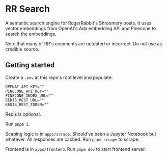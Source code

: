 # RR Search

A semantic search engine for RogerRabbit's Shroomery posts. It uses vector embeddings from OpenAI's Ada embedding API and Pinecone to search the embeddings.

Note that many of RR's comments are outdated or incorrect. Do not use as credible source.

## Getting started

Create a `.env` at this repo's root level and populate:

```
OPENAI_API_KEY=""
PINECONE_API_KEY=""
PINECONE_INDEX_URL=""
REDIS_REST_URL=""
REDIS_REST_TOKEN=""
```

Redis is optional.

Run `pnpm i`.

Scaping logic is in `apps/scrape`. Should've been a Jupyter Notebook but whatever. All responses are cached. Run `pnpm scrape` to scrape.

Frontend is in `apps/frontend`. Run `pnpm dev` to start frontend server.
